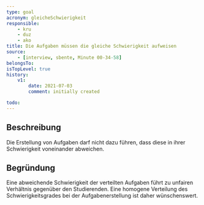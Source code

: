 ```yaml
---
type: goal
acronym: gleicheSchwierigkeit
responsible: 
    - kru
    - duz
    - ako
title: Die Aufgaben müssen die gleiche Schwierigkeit aufweisen
source:
    - [interview, sbente, Minute 00-34-58]
belongsTo:
isTopLevel: true
history:
    v1:
        date: 2021-07-03
        comment: initially created

todo: 
---
```


## Beschreibung

Die Erstellung von Aufgaben darf nicht dazu führen, dass diese in ihrer Schwierigkeit voneinander abweichen.

## Begründung

Eine abweichende Schwierigkeit der verteilten Aufgaben führt zu unfairen Verhältnis gegenüber den Studierenden. Eine homogene Verteilung des Schwierigkeitsgrades bei der Aufgabenerstellung ist daher wünschenswert.
